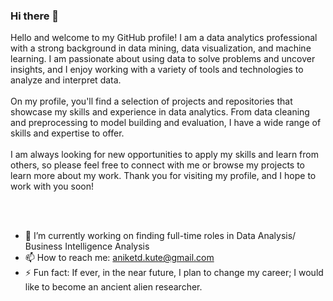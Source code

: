 ### Hi there 👋

Hello and welcome to my GitHub profile! I am a data analytics professional with a strong background in data mining, data visualization, and machine learning. I am passionate about using data to solve problems and uncover insights, and I enjoy working with a variety of tools and technologies to analyze and interpret data.
<br><br>
On my profile, you'll find a selection of projects and repositories that showcase my skills and experience in data analytics. From data cleaning and preprocessing to model building and evaluation, I have a wide range of skills and expertise to offer.
<br><br>
I am always looking for new opportunities to apply my skills and learn from others, so please feel free to connect with me or browse my projects to learn more about my work. Thank you for visiting my profile, and I hope to work with you soon!

<br><br>
- 🔭 I’m currently working on finding full-time roles in Data Analysis/ Business Intelligence Analysis
- 📫 How to reach me: aniketd.kute@gmail.com
- ⚡ Fun fact: If ever, in the near future, I plan to change my career; I would like to become an ancient alien researcher.

